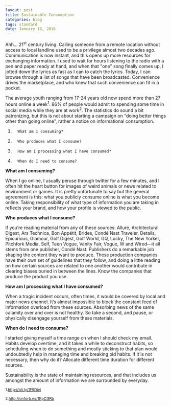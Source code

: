 ```yaml
---
layout: post
title: Sustainable Consumption
categories: blog
tags: standard
date: January 18, 2016
---
```


Ahh... 21<sup>st</sup> century living. Calling someone from a remote location without access to local landline used to be a privilege almost two decades ago. Communication is now instant, and this opens up more resources for exchanging information. I used to wait for hours listening to the radio with a pen and paper ready at hand, and when that "one" song finally comes up, I jotted down the lyrics as fast as I can to catch the lyrics. Today, I can browse through a list of songs that have been broadcasted. Convenience drives the marketplace, and who knew that such convenience can fit in a pocket.

The average youth ranging from 17-24 years old now spend more than 27 hours online a week<sup>1</sup>. 86% of people would admit to spending some time in social media while they are at work<sup>2</sup>.  The statistics do sound a bit patronizing, but this is not about starting a campaign on "doing better things other than going online", rather a notice on informational consumption.  

1.       What am I consuming?

2.       Who produces what I consume?

3.       How am I processing what I have consumed?

4.       When do I need to consume?

<strong>What am I consuming?</strong>

When I go online, I usually peruse through twitter for a few minutes, and I often hit the heart button for images of weird animals or news related to environment or games. It is pretty unfortunate to say but the general agreement is this: what you publicly consume online is what you become online. Taking responsibility of what type of information you are taking in reflects your brand, and how your profile is viewed to the public.

<strong>Who produces what I consume?</strong>

If you’re reading material from any of these sources: Allure, Architectural Digest, Ars Technica, Bon Appétit, Brides, Condé Nast Traveler, Details, Epicurious, Glamour, Golf Digest, Golf World, GQ, Lucky, The New Yorker, Pitchfork Media, Self, Teen Vogue, Vanity Fair, Vogue, W and Wired—it all stems from one publisher, Condé Nast. Publishers do a remarkable job shaping the content they want to produce. These production companies have their own set of guidelines that they follow, and doing a little reading on how certain sources are related to one another would contribute in clearing biases buried in between the lines. Know the companies that produce the product you use. 

<strong>How am I processing what I have consumed?</strong>

When a tragic incident occurs, often times, it would be covered by local and major news channel.  It’s almost impossible to block the constant feed of information overload from these sources. Absorbing news of the same calamity over and over is not healthy. So take a second, and pause, or physically disengage yourself from these materials. 

<strong>When do I need to consume?</strong>

I started giving myself a time range on when I should check my email. Habits develop overtime, and it takes a while to deconstruct habits, so scheduling when to do something and mostly sticking to that plan would undoubtedly help in managing time and breaking old habits. If it is not necessary, then why do it? Allocate different time duration for different sources.

Sustainability is the state of maintaining resources, and that includes us amongst the amount of information we are surrounded by everyday. 

<sub>1.http://bit.ly/1F9Diei</sub>

<sub>2.http://onforb.es/1KpCGRb</sub>

